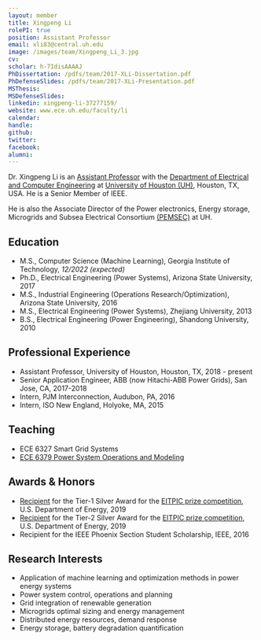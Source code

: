 ```yaml
---
layout: member
title: Xingpeng Li
rolePI: true
position: Assistant Professor
email: xli83@central.uh.edu
image: /images/team/Xingpeng_Li_3.jpg
cv: 
scholar: h-7IdisAAAAJ
PhDissertation: /pdfs/team/2017-XLi-Dissertation.pdf
PhDefenseSlides: /pdfs/team/2017-XLi-Presentation.pdf
MSThesis: 
MSDefenseSlides: 
linkedin: xingpeng-li-37277159/
website: www.ece.uh.edu/faculty/li
calendar: 
handle: 
github: 
twitter: 
facebook: 
alumni: 
---
```


Dr. Xingpeng Li is an <a class="off" href="https://www.ece.uh.edu/faculty/li" target="_blank">Assistant Professor</a> with the <a class="off" href="https://www.ece.uh.edu/" target="_blank">Department of Electrical and Computer Engineering</a> at <a class="off" href="https://www.uh.edu/" target="_blank">University of Houston (UH)</a>, Houston, TX, USA. He is a Senior Member of IEEE.

He is also the Associate Director of the Power electronics, Energy storage, Microgrids and Subsea Electrical Consortium <a class="off" href="https://pemses.ece.uh.edu/wp-content/uploads/2019/01/click-here-for-PEMSEC-scope.pdf" target="_blank">(PEMSEC)</a> at UH. 

## Education

* M.S., Computer Science (Machine Learning), Georgia Institute of Technology, *12/2022 (expected)*
* Ph.D., Electrical Engineering (Power Systems), Arizona State University, 2017
* M.S., Industrial Engineering (Operations Research/Optimization), Arizona State University, 2016
* M.S., Electrical Engineering (Power Systems), Zhejiang University, 2013
* B.S., Electrical Engineering (Power Engineering), Shandong University, 2010


## Professional Experience
* Assistant Professor, University of Houston, Houston, TX, 2018 - present
* Senior Application Engineer, ABB (now Hitachi-ABB Power Grids), San Jose, CA, 2017-2018
* Intern, PJM Interconnection, Audubon, PA, 2016
* Intern, ISO New England, Holyoke, MA, 2015


## Teaching
* ECE 6327 Smart Grid Systems
* <a class="off" href="/resources/ECE6379-PSOM/" target="_blank">ECE 6379 Power System Operations and Modeling</a>

## Awards & Honors
* <a class="off" href="https://www.energy.gov/oe/articles/eitpic-awardee-profile-university-houston-investigates-resilient-grid-strategies" target="_blank">Recipient</a> for the Tier-1 Silver Award for the <a class="off" href="https://netl.doe.gov/OEElectricityChallenge" target="_blank">EITPIC prize competition</a>, U.S. Department of Energy, 2019
* <a class="off" href="https://www.energy.gov/oe/articles/eitpic-awardee-profile-university-houston-investigates-resilient-grid-strategies" target="_blank">Recipient</a> for the Tier-2 Silver Award for the <a class="off" href="https://netl.doe.gov/OEElectricityChallenge" target="_blank">EITPIC prize competition</a>, U.S. Department of Energy, 2019
* Recipient for the IEEE Phoenix Section Student Scholarship, IEEE, 2016


## Research Interests
* Application of machine learning and optimization methods in power energy systems
* Power system control, operations and planning
* Grid integration of renewable generation
* Microgrids optimal sizing and energy management
* Distributed energy resources, demand response 
* Energy storage, battery degradation quantification


